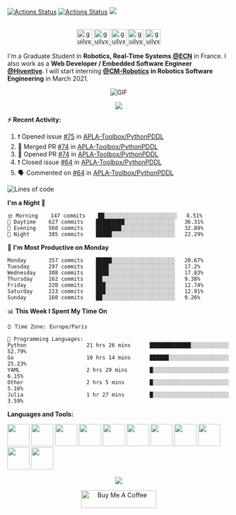 [![Actions Status](https://github.com/guilyx/guilyx/workflows/wakatime-stats/badge.svg)](https://github.com/guilyx/guilyx/actions)
[![Actions Status](https://github.com/guilyx/guilyx/workflows/update-gh-activity/badge.svg)](https://github.com/guilyx/guilyx/actions)
![](https://visitor-badge.glitch.me/badge?page_id=guilyx.guilyx)

<p align="center">
<br/>
<a href="https://twitter.com/spida_rwin">
  <img alt="guilyx | Twitter" width="35px" src="https://image.flaticon.com/icons/svg/2111/2111703.svg" />
</a>
<a href="https://www.linkedin.com/in/erwinlejeune-lkn">
  <img alt="guilyx's LinkdeIN" width="35px" src="https://image.flaticon.com/icons/svg/2111/2111465.svg" />
</a>
<a href="https://www.facebook.com/erwin.lejeune">
  <img alt="guilyx's Facebook" width="35px" src="https://image.flaticon.com/icons/svg/2111/2111342.svg" />
</a>
<a href="https://www.instagram.com/spid_erwin">
  <img alt="guilyx's Instagram" width="35px" src="https://image.flaticon.com/icons/svg/2111/2111421.svg" />
</a>
<a href="https://open.spotify.com/user/11147618695?si=zZFn6uAGRLyoU02lsG50GA">
  <img alt="guilyx's Spotify" width="35px" src="https://image.flaticon.com/icons/svg/2111/2111627.svg" />
</a>
</p>

I'm a Graduate Student in **Robotics, Real-Time Systems [@ECN](https://www.ec-nantes.fr)** in France. I also work as a **Web Developer / Embedded Software Engineer [@Hiventive](https://www.hiventive.com)**. I will start interning **[@CM-Robotics](https://cm-robotics.com) in Robotics Software Engineering** in March 2021.

<p align="center">
<img align="center" alt="GIF" src="https://media1.tenor.com/images/1c6140897565e34a4e98f618e220dc0d/tenor.gif?itemid=9358372" />
</p>

<p align="center">
  <img alig src="https://github-profile-trophy.vercel.app/?username=guilyx&column=6&rank=SSS,SS,S,AAA,AA,A,B,C" />
</p>


**:zap: Recent Activity:**

<!--START_SECTION:activity-->
1. ❗️ Opened issue [#75](https://github.com/APLA-Toolbox/PythonPDDL/issues/75) in [APLA-Toolbox/PythonPDDL](https://github.com/APLA-Toolbox/PythonPDDL)
2. 🎉 Merged PR [#74](https://github.com/APLA-Toolbox/PythonPDDL/pull/74) in [APLA-Toolbox/PythonPDDL](https://github.com/APLA-Toolbox/PythonPDDL)
3. 💪 Opened PR [#74](https://github.com/APLA-Toolbox/PythonPDDL/pull/74) in [APLA-Toolbox/PythonPDDL](https://github.com/APLA-Toolbox/PythonPDDL)
4. ❗️ Closed issue [#64](https://github.com/APLA-Toolbox/PythonPDDL/issues/64) in [APLA-Toolbox/PythonPDDL](https://github.com/APLA-Toolbox/PythonPDDL)
5. 🗣 Commented on [#64](https://github.com/APLA-Toolbox/PythonPDDL/issues/64) in [APLA-Toolbox/PythonPDDL](https://github.com/APLA-Toolbox/PythonPDDL)
<!--END_SECTION:activity-->

<!--START_SECTION:waka-->
![Lines of code](https://img.shields.io/badge/From%20Hello%20World%20I%27ve%20Written-5.0%20million%20lines%20of%20code-blue)

**I'm a Night 🦉** 

```text
🌞 Morning    147 commits    ██░░░░░░░░░░░░░░░░░░░░░░░   8.51% 
🌆 Daytime    627 commits    █████████░░░░░░░░░░░░░░░░   36.31% 
🌃 Evening    568 commits    ████████░░░░░░░░░░░░░░░░░   32.89% 
🌙 Night      385 commits    █████░░░░░░░░░░░░░░░░░░░░   22.29%

```
📅 **I'm Most Productive on Monday** 

```text
Monday       357 commits    █████░░░░░░░░░░░░░░░░░░░░   20.67% 
Tuesday      297 commits    ████░░░░░░░░░░░░░░░░░░░░░   17.2% 
Wednesday    308 commits    ████░░░░░░░░░░░░░░░░░░░░░   17.83% 
Thursday     162 commits    ██░░░░░░░░░░░░░░░░░░░░░░░   9.38% 
Friday       220 commits    ███░░░░░░░░░░░░░░░░░░░░░░   12.74% 
Saturday     223 commits    ███░░░░░░░░░░░░░░░░░░░░░░   12.91% 
Sunday       160 commits    ██░░░░░░░░░░░░░░░░░░░░░░░   9.26%

```


📊 **This Week I Spent My Time On** 

```text
⌚︎ Time Zone: Europe/Paris

💬 Programming Languages: 
Python                   21 hrs 26 mins      █████████████░░░░░░░░░░░░   52.79% 
Go                       10 hrs 14 mins      ██████░░░░░░░░░░░░░░░░░░░   25.23% 
YAML                     2 hrs 29 mins       █░░░░░░░░░░░░░░░░░░░░░░░░   6.15% 
Other                    2 hrs 5 mins        █░░░░░░░░░░░░░░░░░░░░░░░░   5.16% 
Julia                    1 hr 27 mins        █░░░░░░░░░░░░░░░░░░░░░░░░   3.59%

```


<!--END_SECTION:waka-->

**Languages and Tools:**  

<code><img height="50" src="https://image.flaticon.com/icons/svg/2861/2861557.svg"></code>
<code><img height="50" src="https://image.flaticon.com/icons/svg/3190/3190604.svg"></code>
<code><img height="50" src="https://image.flaticon.com/icons/svg/2942/2942156.svg"></code>
<code><img height="50" src="https://img.icons8.com/color/48/000000/golang.png"></code>
<code><img height="50" src="https://image.flaticon.com/icons/svg/1628/1628182.svg"></code>
<code><img height="50" src="https://image.flaticon.com/icons/png/512/2085/2085061.png"></code>
<code><img height="50" src="https://image.flaticon.com/icons/svg/2535/2535543.svg"></code>
<code><img height="50" src="https://cdn.icon-icons.com/icons2/1508/PNG/512/matlab_104289.png"></code>
<code><img height="50" src="https://image.flaticon.com/icons/svg/2721/2721297.svg"></code>
<code><img height="50" src="https://image.flaticon.com/icons/svg/752/752605.svg"></code>
<code><img height="50" src="https://image.flaticon.com/icons/svg/1680/1680899.svg"></code>

<p align="center">
<img align="center" src="https://github-readme-stats.vercel.app/api?username=guilyx&show_icons=true&hide_border=true">
</p>

<p align="center">
<a href="https://www.buymeacoffee.com/dq01aOE" target="_blank"><img src="https://cdn.buymeacoffee.com/buttons/default-red.png" alt="Buy Me A Coffee" height="40" width="170" ></a>
</p>
